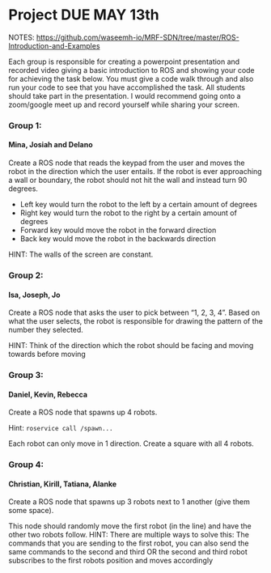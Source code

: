 # Project DUE MAY 13th

NOTES:
https://github.com/waseemh-io/MRF-SDN/tree/master/ROS-Introduction-and-Examples

Each group is responsible for creating a powerpoint presentation and recorded video giving a basic introduction to ROS and showing your code for achieving the task below. You must give a code walk through and also run your code to see that you have accomplished the task. All students should take part in the presentation. I would recommend going onto a zoom/google meet up and record yourself while sharing your screen.

### Group 1:
#### Mina, Josiah and Delano

Create a ROS node that reads the keypad from the user and moves the robot in the direction which the user entails. If the robot is ever approaching a wall or boundary, the robot should not hit the wall and instead turn 90 degrees.

- Left key would turn the robot to the left by a certain amount of degrees
- Right key would turn the robot to the right by a certain amount of degrees
- Forward key would move the robot in the forward direction
- Back key would move the robot in the backwards direction

HINT: The walls of the screen are constant. 

### Group 2:

#### Isa, Joseph, Jo

Create a ROS node that asks the user to pick between “1, 2, 3, 4”. Based on what the user selects, the robot is responsible for drawing the pattern of the number they selected.

HINT: Think of the direction which the robot should be facing and moving towards before moving

### Group 3:

#### Daniel, Kevin, Rebecca

Create a ROS node that spawns up 4 robots.

Hint: `roservice call /spawn...`

Each robot can only move in 1 direction. Create a square with all 4 robots.

### Group 4:

#### Christian, Kirill, Tatiana, Alanke

Create a ROS node that spawns up 3 robots next to 1 another (give them some space).

This node should randomly move the first robot (in the line) and have the other two robots follow.
HINT: There are multiple ways to solve this: The commands that you are sending to the first robot, you can also send the same commands to the second and third
OR the second and third robot subscribes to the first robots position and moves accordingly 
